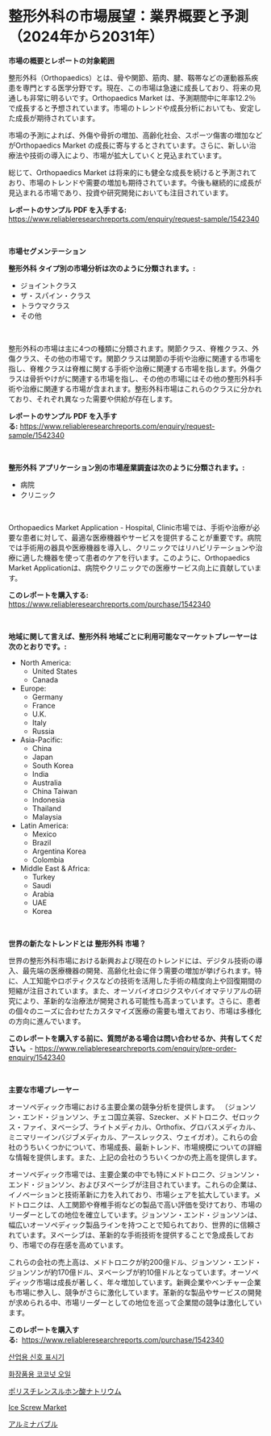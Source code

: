<p><h1>整形外科の市場展望：業界概要と予測（2024年から2031年）</h1></p><p><strong>市場の概要とレポートの対象範囲</strong></p>
<p><p>整形外科（Orthopaedics）とは、骨や関節、筋肉、腱、靱帯などの運動器系疾患を専門とする医学分野です。現在、この市場は急速に成長しており、将来の見通しも非常に明るいです。Orthopaedics Market は、予測期間中に年率12.2％で成長すると予想されています。市場のトレンドや成長分析においても、安定した成長が期待されています。</p><p>市場の予測によれば、外傷や骨折の増加、高齢化社会、スポーツ傷害の増加などがOrthopaedics Market の成長に寄与するとされています。さらに、新しい治療法や技術の導入により、市場が拡大していくと見込まれています。</p><p>総じて、Orthopaedics Market は将来的にも健全な成長を続けると予測されており、市場のトレンドや需要の増加も期待されています。今後も継続的に成長が見込まれる市場であり、投資や研究開発においても注目されています。</p></p>
<p><strong>レポートのサンプル PDF を入手する:</strong> <a href="https://www.reliableresearchreports.com/enquiry/request-sample/1542340">https://www.reliableresearchreports.com/enquiry/request-sample/1542340</a></p>
<p>&nbsp;</p>
<p><strong>市場セグメンテーション</strong></p>
<p><strong>整形外科 タイプ別の市場分析は次のように分類されます。:</strong></p>
<p><ul><li>ジョイントクラス</li><li>ザ・スパイン・クラス</li><li>トラウマクラス</li><li>その他</li></ul></p>
<p>&nbsp;</p>
<p><p>整形外科の市場は主に4つの種類に分類されます。関節クラス、脊椎クラス、外傷クラス、その他の市場です。関節クラスは関節の手術や治療に関連する市場を指し、脊椎クラスは脊椎に関する手術や治療に関連する市場を指します。外傷クラスは骨折やけがに関連する市場を指し、その他の市場にはその他の整形外科手術や治療に関連する市場が含まれます。整形外科市場はこれらのクラスに分かれており、それぞれ異なった需要や供給が存在します。</p></p>
<p><strong>レポートのサンプル PDF を入手する:</strong>&nbsp;<a href="https://www.reliableresearchreports.com/enquiry/request-sample/1542340">https://www.reliableresearchreports.com/enquiry/request-sample/1542340</a></p>
<p>&nbsp;</p>
<p><strong> 整形外科 アプリケーション別の市場産業調査は次のように分類されます。:</strong></p>
<p><ul><li>病院</li><li>クリニック</li></ul></p>
<p>&nbsp;</p>
<p><p>Orthopaedics Market Application - Hospital, Clinic市場では、手術や治療が必要な患者に対して、最適な医療機器やサービスを提供することが重要です。病院では手術用の器具や医療機器を導入し、クリニックではリハビリテーションや治療に適した機器を使って患者のケアを行います。このように、Orthopaedics Market Applicationは、病院やクリニックでの医療サービス向上に貢献しています。</p></p>
<p><strong>このレポートを購入する:</strong>&nbsp; <a href="https://www.reliableresearchreports.com/purchase/1542340">https://www.reliableresearchreports.com/purchase/1542340</a></p>
<p>&nbsp;</p>
<p><strong>地域に関して言えば、整形外科 地域ごとに利用可能なマーケットプレーヤーは次のとおりです。:</strong></p>
<p><ul>
    <li>
        North America:
        <ul>
            <li>United States</li>
            <li>Canada</li>
        </ul>
    </li>
    <li>
        Europe:
        <ul>
            <li>Germany</li>
            <li>France</li>
            <li>U.K.</li>
            <li>Italy</li>
            <li>Russia</li>
        </ul>
    </li>
    <li>
        Asia-Pacific:
        <ul>
            <li>China</li>
            <li>Japan</li>
            <li>South Korea</li>
            <li>India</li>
            <li>Australia</li>
            <li>China Taiwan</li>
            <li>Indonesia</li>
            <li>Thailand</li>
            <li>Malaysia</li>
        </ul>
    </li>
    <li>
        Latin America:
        <ul>
            <li>Mexico</li>
            <li>Brazil</li>
            <li>Argentina Korea</li>
            <li>Colombia</li>
        </ul>
    </li>
    <li>
        Middle East & Africa:
        <ul>
            <li>Turkey</li>
            <li>Saudi</li>
            <li>Arabia</li>
            <li>UAE</li>
            <li>Korea</li>
        </ul>
    </li>
    </ul></p>
<p>&nbsp;</p>
<p><strong>世界の新たなトレンドとは 整形外科 市場？</strong></p>
<p><p>世界の整形外科市場における新興および現在のトレンドには、デジタル技術の導入、最先端の医療機器の開発、高齢化社会に伴う需要の増加が挙げられます。特に、人工知能やロボティクスなどの技術を活用した手術の精度向上や回復期間の短縮が注目されています。また、オーソバイオロジクスやバイオマテリアルの研究により、革新的な治療法が開発される可能性も高まっています。さらに、患者の個々のニーズに合わせたカスタマイズ医療の需要も増えており、市場は多様化の方向に進んでいます。</p></p>
<p><strong>このレポートを購入する前に、質問がある場合は問い合わせるか、共有してください。</strong>- <a href="https://www.reliableresearchreports.com/enquiry/pre-order-enquiry/1542340">https://www.reliableresearchreports.com/enquiry/pre-order-enquiry/1542340</a></p>
<p>&nbsp;</p>
<p><strong>主要な市場プレーヤー</strong></p>
<p><p>オーソペディック市場における主要企業の競争分析を提供します。 （ジョンソン・エンド・ジョンソン、チェコ国立美容、Szecker、メドトロニク、ゼロックス・ファイ、ヌベーシブ、ライトメディカル、Orthofix、グロバスメディカル、ミニマリーインバジブメディカル、アースレックス、ウェイガオ）。これらの会社のうちいくつかについて、市場成長、最新トレンド、市場規模についての詳細な情報を提供します。また、上記の会社のうちいくつかの売上高を提供します。</p><p>オーソペディック市場では、主要企業の中でも特にメドトロニク、ジョンソン・エンド・ジョンソン、およびヌベーシブが注目されています。これらの企業は、イノベーションと技術革新に力を入れており、市場シェアを拡大しています。メドトロニクは、人工関節や脊椎手術などの製品で高い評価を受けており、市場のリーダーとしての地位を確立しています。ジョンソン・エンド・ジョンソンは、幅広いオーソペディック製品ラインを持つことで知られており、世界的に信頼されています。ヌベーシブは、革新的な手術技術を提供することで急成長しており、市場での存在感を高めています。</p><p>これらの会社の売上高は、メドトロニクが約200億ドル、ジョンソン・エンド・ジョンソンが約170億ドル、ヌベーシブが約10億ドルとなっています。オーソペディック市場は成長が著しく、年々増加しています。新興企業やベンチャー企業も市場に参入し、競争がさらに激化しています。革新的な製品やサービスの開発が求められる中、市場リーダーとしての地位を巡って企業間の競争は激化しています。</p></p>
<p><strong>このレポートを購入する:</strong>&nbsp;&nbsp;<a href="https://www.reliableresearchreports.com/purchase/1542340">https://www.reliableresearchreports.com/purchase/1542340</a></p>
<p><p><a href="https://medium.com/@melodyfunk1988/%EC%82%B0%EC%97%85-%EC%95%8C%EB%A6%BC%EA%B8%B0-%EC%8B%9C%EC%9E%A5-%EC%9C%A0%ED%98%95-%EC%9D%91%EC%9A%A9-%EB%B0%8F-%EC%A7%80%EB%A6%AC%EC%97%90-%EB%8C%80%ED%95%9C-%EC%A2%85%ED%95%A9-%ED%8F%89%EA%B0%80-e893a441eaae">산업용 신호 표시기</a></p><p><a href="https://medium.com/@stuartstehr2022/%ED%99%94%EC%9E%A5%ED%92%88%EC%9A%A9-%EC%BD%94%EC%BD%94%EB%84%9B-%EC%98%A4%EC%9D%BC-%EC%8B%9C%EC%9E%A5%EC%9D%80-%EC%8B%9C%EC%9E%A5-%EC%A0%90%EC%9C%A0%EC%9C%A8-%ED%81%AC%EA%B8%B0-%EB%B0%8F-2031%EB%85%84%EA%B9%8C%EC%A7%80%EC%9D%98-%EC%98%88%EC%83%81-%EC%98%88%EC%B8%A1%EC%97%90-%EC%B4%88%EC%A0%90%EC%9D%84-%EB%A7%9E%EC%B6%A5%EB%8B%88%EB%8B%A4-5b84572e4278">화장품용 코코넛 오일</a></p><p><a href="https://medium.com/@jeannesawayn2023/%E3%83%8A%E3%83%88%E3%83%AA%E3%82%A6%E3%83%A0%E3%83%9D%E3%83%AA%E3%82%B9%E3%83%81%E3%83%AC%E3%83%B3%E3%82%B9%E3%83%AB%E3%83%9B%E3%83%B3%E9%85%B8%E5%B8%82%E5%A0%B4%E5%88%86%E6%9E%90-cagr-%E5%B8%82%E5%A0%B4%E3%82%BB%E3%82%B0%E3%83%A1%E3%83%B3%E3%83%86%E3%83%BC%E3%82%B7%E3%83%A7%E3%83%B3-%E3%81%8A%E3%82%88%E3%81%B3%E3%82%B0%E3%83%AD%E3%83%BC%E3%83%90%E3%83%AB%E7%94%A3%E6%A5%AD%E3%81%AE%E6%A6%82%E8%A6%81-8c2be42accb9">ポリスチレンスルホン酸ナトリウム</a></p><p><a href="https://www.linkedin.com/pulse/ice-screw-market-size-examines-its-scope-primary-focus-growth-rjcfe?trackingId=EYUd9G5a9E4A%2FsIdjF9ByQ%3D%3D">Ice Screw Market</a></p><p><a href="https://medium.com/@urinalisis45667/%E3%82%A2%E3%83%AB%E3%83%9F%E3%83%8A%E3%83%90%E3%83%96%E3%83%AB%E5%B8%82%E5%A0%B4-%E7%AB%B6%E4%BA%89%E5%88%86%E6%9E%90-%E5%B8%82%E5%A0%B4%E5%8B%95%E5%90%91%E3%81%8A%E3%82%88%E3%81%B32031%E5%B9%B4%E3%81%BE%E3%81%A7%E3%81%AE%E4%BA%88%E6%B8%AC-26dcd5f07050">アルミナバブル</a></p></p>